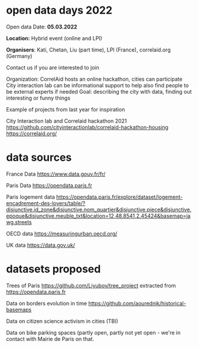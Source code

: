 # open data days 2022 


Open data Date:
**05.03.2022**

**Location:** Hybrid event (online and LPI)

**Organisers**: Kati, Chetan, Liu (part time), LPI (France), correlaid.org (Germany) 

Contact us if you are interested to join

Organization:
CorrelAid hosts an online hackathon, cities can participate 
City interaction lab can be informational support to help also find people to be external experts if needed
Goal: describing the city with data, finding out interesting or funny things

Example of projects from last year for inspiration 

City Interaction lab and Correlaid hackathon 2021
https://github.com/cityinteractionlab/correlaid-hackathon-housing 
https://correlaid.org/

# data sources
France Data 
https://www.data.gouv.fr/fr/

Paris Data 
https://opendata.paris.fr

Paris logement data
https://opendata.paris.fr/explore/dataset/logement-encadrement-des-loyers/table/?disjunctive.id_zone&disjunctive.nom_quartier&disjunctive.piece&disjunctive.epoque&disjunctive.meuble_txt&location=12,48.8541,2.45424&basemap=jawg.streets

OECD data
https://measuringurban.oecd.org/ 

UK data
https://data.gov.uk/

# datasets proposed 

Trees of Paris https://github.com/Liyubov/tree_project extracted from https://opendata.paris.fr

Data on borders evolution in time https://github.com/aourednik/historical-basemaps

Data on citizen science activism in cities (TBI)

Data on bike parking spaces (partly open, partly not yet open - we're in contact with Mairie de Paris on that.
